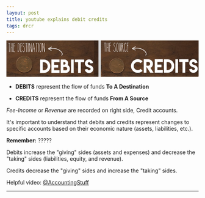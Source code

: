```yaml
---
layout: post
title: youtube explains debit credits
tags: drcr
---
```


![Cedit=Destination, Debit=Source](/assets/mc-graw-accounting-course/images/debit-destination-credit-source.png)

- **DEBITS** represent the flow of funds **To A Destination**

- **CREDITS** represent the flow of funds **From A Source**


*Fee-Income* or *Revenue* are recorded on right side, Credit accounts.
  
It's important to understand that debits and credits represent changes to specific accounts based on their economic nature (assets, liabilities, etc.).

**Remember:** ?????

Debits increase the "giving" sides (assets and expenses) and decrease the "taking" sides (liabilities, equity, and revenue).

Credits decrease the "giving" sides and increase the "taking" sides.

Helpful video: [@AccountingStuff](https://www.youtube.com/watch?v=VhwZ9t2b3Zk)

---
